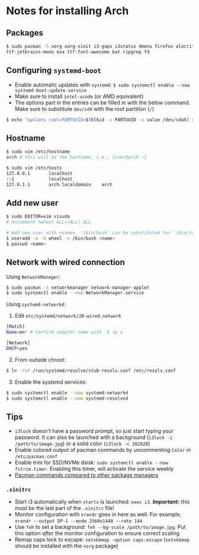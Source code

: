 # Notes for installing Arch

## Packages

```sh
$ sudo pacman -S xorg xorg-xinit i3-gaps i3status dmenu firefox alacritty feh \
ttf-jetbrains-mono exa ttf-font-awesome bat ripgrep fd
```

## Configuring `systemd-boot`

*   Enable automatic updates with `systemd`: `$ sudo systemctl enable --now systemd-boot-update.service`
*   Make sure to install `intel-ucode` (or AMD equivalent)
*   The options part in the entries can be filled in with the below command. Make sure to substitute `dev/sdX` with the root partition (`/`)

```sh
$ echo "options root=PARTUUID=$(blkid -s PARTUUID -o value /dev/sdaX) rw" >> /boot/loader/entries/arch.conf
```

## Hostname

```sh
$ sudo vim /etc/hostname
arch # this will be the hostname, i.e., [user@arch ~]
```

```sh
$ sudo vim /etc/hosts
127.0.0.1       localhost
::1             localhost
127.0.1.1       arch.localdomain    arch
```

## Add new user
```sh
$ sudo EDITOR=vim visudo
# Uncomment %wheel ALL=(ALL) ALL

# Add new user with <name>. '/bin/bash' can be substituted for '/bin/zsh' if installed
$ useradd -m -G wheel -s /bin/bash <name>
$ passwd <name>
```

## Network with wired connection

Using `NetworkManager`:

```sh
$ sudo pacman -S networkmanager network-manager-applet
$ sudo systemctl enable --now NetworkManager.service
```

Using `systemd-networkd`:

1.  Edit `etc/systemd/network/20-wired.network`

```sh
[Match]
Name=en* # Confirm adapter name with `$ ip a`

[Network]
DHCP=yes
```

2.  From outside chroot:

```sh
$ ln -rsf /run/systemd/resolve/stub-resolv.conf /etc/resolv.conf
```

3.  Enable the systemd services:

```sh
$ sudo systemctl enable --now systemd-networkd
$ sudo systemctl enable --now systemd-resolved
```

## Tips

* `i3lock` doesn't have a password prompt, so just start typing your password. It can also be launched with a background (`i3lock -i /path/to/image.jpg`) or a solid color (`i3lock -c 282828`)
* Enable colored output of pacman commands by uncommenting `Color` in `/etc/pacman.conf`
* Enable trim for SSD/NVMe dsisk: `sudo systemctl enable --now fstrim.timer`. Enabling this timer, will activate the service weekly
* [Pacman commands compared to other package managers](https://wiki.archlinux.org/title/Pacman/Rosetta)

### `.xinitrc`

* Start i3 automatically when `startx` is launched: `exec i3`. ***Important:*** this must be the last part of the `.xinitrc` file!
* Monitor configuration with `xrandr` goes in here as well. For example, `xrandr --output DP-1 --mode 2560x1440 --rate 144`
* Use `feh` to set a background: `feh --bg-scale /path/to/image.jpg`. Put this option *after* the monitor configuration to ensure correct scaling
* Remap caps lock to escape: `setxkbmap -option caps:escape` (`setxkbmap` should be installed with the `xorg` package)

